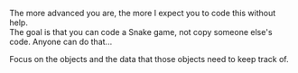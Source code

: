 The more advanced you are, the more I expect you to code this without help.  
The goal is that you can code a Snake game, not copy someone else's code.  Anyone
can do that...

Focus on the objects and the data that those objects need to keep track of.